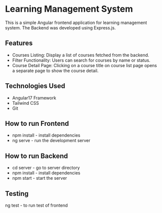# Learning Management System

This is a simple Angular frontend application for learning management system. The Backend was developed using Express.js.

## Features
- Courses Listing: Display a list of courses fetched from the backend.
- Filter Functionality: Users can search for courses by name or status.
- Course Detail Page: Clicking on a course title on course list page opens a separate page to show the course detail.

## Technologies Used
- Angular17 Framework
- Tailwind CSS
- Git

## How to run Frontend
- npm install - install dependencies
- ng serve - run the development server

## How to run Backend
- cd server - go to server directory
- npm install - install dependencies
- npm start - start the server

## Testing
ng test - to run test of frontend
